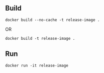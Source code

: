## Build

```
docker build --no-cache -t release-image .
```

OR

```
docker build -t release-image .
```

## Run

```
docker run -it release-image
```
